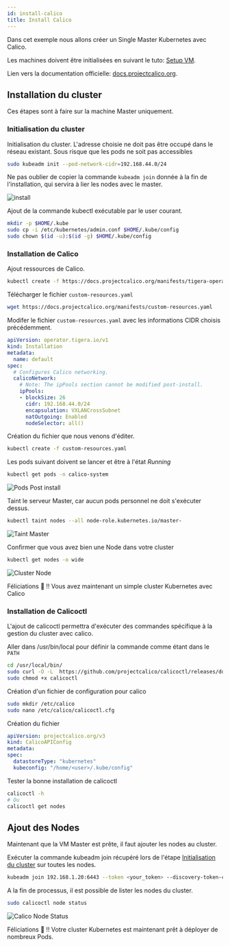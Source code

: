 ```yaml
---
id: install-calico
title: Install Calico
---
```


Dans cet exemple nous allons créer un Single Master Kubernetes avec Calico.

Les machines doivent être initialisées en suivant le tuto: [Setup VM](./setup-vm.md).

Lien vers la documentation officielle: [docs.projectcalico.org](https://docs.projectcalico.org/getting-started/kubernetes/self-managed-onprem/onpremises).

## Installation du cluster

Ces étapes sont à faire sur la machine Master uniquement.

### Initialisation du cluster
Initialisation du cluster. L'adresse choisie ne doit pas être occupé dans le réseau existant. Sous risque que les pods ne soit pas accessibles
```bash
sudo kubeadm init --pod-network-cidr=192.168.44.0/24
```

Ne pas oublier de copier la commande <code>kubeadm join</code> donnée à la fin de l'installation, qui servira à lier les nodes avec le master.

![install](./assets/install.png)

Ajout de la commande kubectl exécutable par le user courant.
```bash
mkdir -p $HOME/.kube
sudo cp -i /etc/kubernetes/admin.conf $HOME/.kube/config
sudo chown $(id -u):$(id -g) $HOME/.kube/config
```

### Installation de Calico

Ajout ressources de Calico.
```bash
kubectl create -f https://docs.projectcalico.org/manifests/tigera-operator.yaml
```

Télécharger le fichier <code>custom-resources.yaml</code>

```bash
wget https://docs.projectcalico.org/manifests/custom-resources.yaml
```

Modifer le fichier <code>custom-resources.yaml</code> avec les informations CIDR choisis précédemment.
```yaml
apiVersion: operator.tigera.io/v1
kind: Installation
metadata:
  name: default
spec:
  # Configures Calico networking.
  calicoNetwork:
    # Note: The ipPools section cannot be modified post-install.
    ipPools:
    - blockSize: 26
      cidr: 192.168.44.0/24
      encapsulation: VXLANCrossSubnet
      natOutgoing: Enabled
      nodeSelector: all()
```

Création du fichier que nous venons d'éditer.

```bash
kubectl create -f custom-resources.yaml
```

Les pods suivant doivent se lancer et être à l'état *Running*
```bash
kubectl get pods -n calico-system
```

![Pods Post install](assets/pods-post-install.png)

Taint le serveur Master, car aucun pods personnel ne doit s'exécuter dessus.
```bash
kubectl taint nodes --all node-role.kubernetes.io/master-
```

![Taint Master](./assets/taint-master.png)

Confirmer que vous avez bien une Node dans votre cluster
```bash
kubectl get nodes -o wide
```

![Cluster Node](./assets/cluster-node.png)

Féliciations :tada: !! Vous avez maintenant un simple cluster Kubernetes avec Calico

### Installation de Calicoctl

L'ajout de calicoctl permettra d'exécuter des commandes spécifique à la gestion du cluster avec calico.

Aller dans /usr/bin/local pour définir la commande comme étant dans le <code>PATH</code>
```bash
cd /usr/local/bin/
sudo curl -O -L  https://github.com/projectcalico/calicoctl/releases/download/v3.18.1/calicoctl
sudo chmod +x calicoctl
```

Création d'un fichier de configuration pour calico

```bash
sudo mkdir /etc/calico
sudo nano /etc/calico/calicoctl.cfg
```

Création du fichier
```yaml
apiVersion: projectcalico.org/v3
kind: CalicoAPIConfig
metadata:
spec:
  datastoreType: "kubernetes"
  kubeconfig: "/home/<user>/.kube/config"
```

Tester la bonne installation de calicoctl
```bash
calicoctl -h
# Ou
calicoctl get nodes
```

## Ajout des Nodes

Maintenant que la VM Master est prête, il faut ajouter les nodes au cluster.

Exécuter la commande kubeadm join récupéré lors de l'étape [Initialisation du cluster](install-calico#initialisation-du-cluster) sur toutes les nodes.
```bash
kubeadm join 192.168.1.20:6443 --token <your_token> --discovery-token-ca-cert-hash sha256:<your_sha256>
```

A la fin de processus, il est possible de lister les nodes du cluster.
```bash
sudo calicoctl node status
```

![Calico Node Status](./assets/calico-status.png)

Féliciations :tada: !! Votre cluster Kubernetes est maintenant prêt à déployer de nombreux Pods.